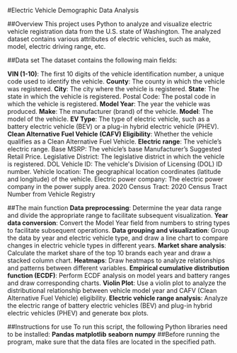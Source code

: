 #Electric Vehicle Demographic Data Analysis

##Overview
This project uses Python to analyze and visualize electric vehicle registration data from the U.S. state of Washington. The analyzed dataset contains various attributes of electric vehicles, such as make, model, electric driving range, etc.

##Data set
The dataset contains the following main fields:

**VIN (1-10)**: The first 10 digits of the vehicle identification number, a unique code used to identify the vehicle.
**County**: The county in which the vehicle was registered.
**City**: The city where the vehicle is registered.
**State**: The state in which the vehicle is registered.
Postal Code: The postal code in which the vehicle is registered.
**Model Year**: The year the vehicle was produced.
**Make**: The manufacturer (brand) of the vehicle.
**Model**: The model of the vehicle.
**EV Type**: The type of electric vehicle, such as a battery electric vehicle (BEV) or a plug-in hybrid electric vehicle (PHEV).
**Clean Alternative Fuel Vehicle (CAFV) Eligibility**: Whether the vehicle qualifies as a Clean Alternative Fuel Vehicle.
**Electric range**: The vehicle’s electric range.
Base MSRP: The vehicle’s base Manufacturer’s Suggested Retail Price.
Legislative District: The legislative district in which the vehicle is registered.
DOL Vehicle ID: The vehicle's Division of Licensing (DOL) ID number.
Vehicle location: The geographical location coordinates (latitude and longitude) of the vehicle.
Electric power company: The electric power company in the power supply area.
2020 Census Tract: 2020 Census Tract Number from Vehicle Registry

##The main function
**Data preprocessing**: Determine the year data range and divide the appropriate range to facilitate subsequent visualization.
**Year data conversion**: Convert the Model Year field from numbers to string types to facilitate subsequent operations.
**Data grouping and visualization**: Group the data by year and electric vehicle type, and draw a line chart to compare changes in electric vehicle types in different years.
**Market share analysis**: Calculate the market share of the top 10 brands each year and draw a stacked column chart.
**Heatmaps**: Draw heatmaps to analyze relationships and patterns between different variables.
**Empirical cumulative distribution function (ECDF)**: Perform ECDF analysis on model years and battery ranges and draw corresponding charts.
**Violin Plot**: Use a violin plot to analyze the distributional relationship between vehicle model year and CAFV (Clean Alternative Fuel Vehicle) eligibility.
**Electric vehicle range analysis**: Analyze the electric range of battery electric vehicles (BEV) and plug-in hybrid electric vehicles (PHEV) and generate box plots.

##Instructions for use
To run this script, the following Python libraries need to be installed:
**Pandas**
**matplotlib**
**seaborn**
**numpy**
##Before running the program, make sure that the data files are located in the specified path.

